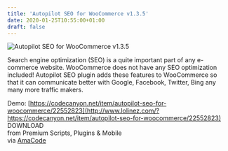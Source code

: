 ```yaml
---
title: 'Autopilot SEO for WooCommerce v1.3.5'
date: 2020-01-25T10:55:00+01:00
draft: false
---
```


![Autopilot SEO for WooCommerce v1.3.5](http://www.codelist.cc/uploads/posts/2018-11/1541915291_autopilot-seo-for-woocommerce.jpg "Autopilot SEO for WooCommerce v1.3.5")  
  
Search engine optimization (SEO) is a quite important part of any e-commerce website. WooCommerce does not have any SEO optimization included! Autopilot SEO plugin adds these features to WooCommerce so that it can communicate better with Google, Facebook, Twitter, Bing any many more traffic makers.  
  
Demo: [https://codecanyon.net/item/autopilot-seo-for-woocommerce/22552823](http://www.lolinez.com/?https://codecanyon.net/item/autopilot-seo-for-woocommerce/22552823)  
DOWNLOAD  
from Premium Scripts, Plugins & Mobile  
via [AmaCode](https://amazcode.ooo)